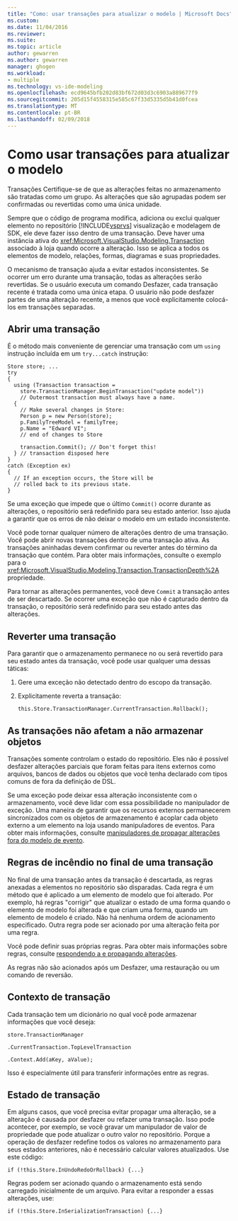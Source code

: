 ```yaml
---
title: "Como: usar transações para atualizar o modelo | Microsoft Docs"
ms.custom: 
ms.date: 11/04/2016
ms.reviewer: 
ms.suite: 
ms.topic: article
author: gewarren
ms.author: gewarren
manager: ghogen
ms.workload:
- multiple
ms.technology: vs-ide-modeling
ms.openlocfilehash: ecd9645bfb202d83bf672d03d3c6903a889677f9
ms.sourcegitcommit: 205d15f4558315e585c67f33d5335d5b41d0fcea
ms.translationtype: MT
ms.contentlocale: pt-BR
ms.lasthandoff: 02/09/2018
---
```

# <a name="how-to-use-transactions-to-update-the-model"></a>Como usar transações para atualizar o modelo
Transações Certifique-se de que as alterações feitas no armazenamento são tratadas como um grupo. As alterações que são agrupadas podem ser confirmadas ou revertidas como uma única unidade.  
  
 Sempre que o código de programa modifica, adiciona ou exclui qualquer elemento no repositório [!INCLUDE[vsprvs](../code-quality/includes/vsprvs_md.md)] visualização e modelagem de SDK, ele deve fazer isso dentro de uma transação. Deve haver uma instância ativa do <xref:Microsoft.VisualStudio.Modeling.Transaction> associado à loja quando ocorre a alteração. Isso se aplica a todos os elementos de modelo, relações, formas, diagramas e suas propriedades.  
  
 O mecanismo de transação ajuda a evitar estados inconsistentes. Se ocorrer um erro durante uma transação, todas as alterações serão revertidas. Se o usuário executa um comando Desfazer, cada transação recente é tratada como uma única etapa. O usuário não pode desfazer partes de uma alteração recente, a menos que você explicitamente colocá-los em transações separadas.  
  
## <a name="opening-a-transaction"></a>Abrir uma transação  
 É o método mais conveniente de gerenciar uma transação com um `using` instrução incluída em um `try...catch` instrução:  
  
```  
Store store; ...  
try  
{  
  using (Transaction transaction =  
    store.TransactionManager.BeginTransaction("update model"))  
    // Outermost transaction must always have a name.  
  {  
    // Make several changes in Store:  
    Person p = new Person(store);  
    p.FamilyTreeModel = familyTree;  
    p.Name = "Edward VI";  
    // end of changes to Store  
  
    transaction.Commit(); // Don't forget this!  
  } // transaction disposed here  
}  
catch (Exception ex)  
{  
  // If an exception occurs, the Store will be   
  // rolled back to its previous state.  
}  
```  
  
 Se uma exceção que impede que o último `Commit()` ocorre durante as alterações, o repositório será redefinido para seu estado anterior. Isso ajuda a garantir que os erros de não deixar o modelo em um estado inconsistente.  
  
 Você pode tornar qualquer número de alterações dentro de uma transação. Você pode abrir novas transações dentro de uma transação ativa. As transações aninhadas devem confirmar ou reverter antes do término da transação que contém. Para obter mais informações, consulte o exemplo para o <xref:Microsoft.VisualStudio.Modeling.Transaction.TransactionDepth%2A> propriedade.  
  
 Para tornar as alterações permanentes, você deve `Commit` a transação antes de ser descartado. Se ocorrer uma exceção que não é capturado dentro da transação, o repositório será redefinido para seu estado antes das alterações.  
  
## <a name="rolling-back-a-transaction"></a>Reverter uma transação  
 Para garantir que o armazenamento permanece no ou será revertido para seu estado antes da transação, você pode usar qualquer uma dessas táticas:  
  
1.  Gere uma exceção não detectado dentro do escopo da transação.  
  
2.  Explicitamente reverta a transação:  
  
    ```  
    this.Store.TransactionManager.CurrentTransaction.Rollback();  
    ```  
  
## <a name="transactions-do-not-affect-non-store-objects"></a>As transações não afetam a não armazenar objetos  
 Transações somente controlam o estado do repositório. Eles não é possível desfazer alterações parciais que foram feitas para itens externos como arquivos, bancos de dados ou objetos que você tenha declarado com tipos comuns de fora da definição de DSL.  
  
 Se uma exceção pode deixar essa alteração inconsistente com o armazenamento, você deve lidar com essa possibilidade no manipulador de exceção. Uma maneira de garantir que os recursos externos permanecerem sincronizados com os objetos de armazenamento é acoplar cada objeto externo a um elemento na loja usando manipuladores de eventos. Para obter mais informações, consulte [manipuladores de propagar alterações fora do modelo de evento](../modeling/event-handlers-propagate-changes-outside-the-model.md).  
  
## <a name="rules-fire-at-the-end-of-a-transaction"></a>Regras de incêndio no final de uma transação  
 No final de uma transação antes da transação é descartada, as regras anexadas a elementos no repositório são disparadas. Cada regra é um método que é aplicado a um elemento de modelo que foi alterado. Por exemplo, há regras "corrigir" que atualizar o estado de uma forma quando o elemento de modelo foi alterada e que criam uma forma, quando um elemento de modelo é criado. Não há nenhuma ordem de acionamento especificado. Outra regra pode ser acionado por uma alteração feita por uma regra.  
  
 Você pode definir suas próprias regras. Para obter mais informações sobre regras, consulte [respondendo a e propagando alterações](../modeling/responding-to-and-propagating-changes.md).  
  
 As regras não são acionados após um Desfazer, uma restauração ou um comando de reversão.  
  
## <a name="transaction-context"></a>Contexto de transação  
 Cada transação tem um dicionário no qual você pode armazenar informações que você deseja:  
  
 `store.TransactionManager`  
  
 `.CurrentTransaction.TopLevelTransaction`  
  
 `.Context.Add(aKey, aValue);`  
  
 Isso é especialmente útil para transferir informações entre as regras.  
  
## <a name="transaction-state"></a>Estado de transação  
 Em alguns casos, que você precisa evitar propagar uma alteração, se a alteração é causada por desfazer ou refazer uma transação. Isso pode acontecer, por exemplo, se você gravar um manipulador de valor de propriedade que pode atualizar o outro valor no repositório. Porque a operação de desfazer redefine todos os valores no armazenamento para seus estados anteriores, não é necessário calcular valores atualizados. Use este código:  
  
```  
if (!this.Store.InUndoRedoOrRollback) {...}  
```  
  
 Regras podem ser acionado quando o armazenamento está sendo carregado inicialmente de um arquivo. Para evitar a responder a essas alterações, use:  
  
```  
if (!this.Store.InSerializationTransaction) {...}  
  
```